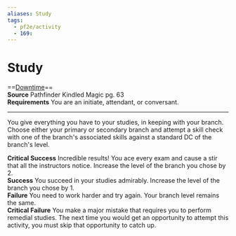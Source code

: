```yaml
---
aliases: Study 
tags:
  - pf2e/activity
  - 169:
---
```


# Study

==[Downtime](../Traits/Downtime.md)==  
__Source__ Pathfinder Kindled Magic pg. 63  
**Requirements** You are an initiate, attendant, or conversant.

---

You give everything you have to your studies, in keeping with your branch. Choose either your primary or secondary branch and attempt a skill check with one of the branch's associated skills against a standard DC of the branch's level.

**Critical Success** Incredible results! You ace every exam and cause a stir that all the instructors notice. Increase the level of the branch you chose by 2.  
**Success** You succeed in your studies admirably. Increase the level of the branch you chose by 1.  
**Failure** You need to work harder and try again. Your branch level remains the same.  
**Critical Failure** You make a major mistake that requires you to perform remedial studies. The next time you would get an opportunity to attempt this activity, you must skip that opportunity to catch up.
